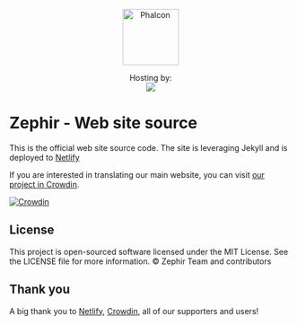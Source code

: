 <p align="center"><a href="https://docs.zephir-lang.com/" target="_blank">
    <img src="https://assets.phalcon.io/zephir/zephir_logo-105x36.svg" height="100" alt="Phalcon"/>
</a></p>

<p align="center">
    Hosting by:
    <br />
    <a href="https://www.netlify.com">
        <img src="https://www.netlify.com/img/global/badges/netlify-color-accent.svg"/>
    </a>
</p>

# Zephir - Web site source

This is the official web site source code. The site is leveraging Jekyll and is deployed to [Netlify](https://app.netlify.com)

If you are interested in translating our main website, you can visit [our project in Crowdin](https://crowdin.com/project/zephir-website).

[![Crowdin](https://d322cqt584bo4o.cloudfront.net/zephir-website/localized.svg)](https://crowdin.com/project/zephir-website)

## License

This project is open-sourced software licensed under the MIT License. See the LICENSE file for more information.
© Zephir Team and contributors

## Thank you

A big thank you to [Netlify](https://app.netlify.com), [Crowdin](https://crowdin.com), all of our supporters and users!
